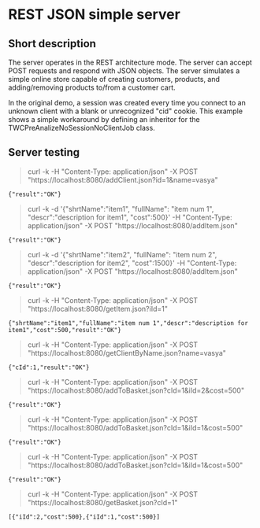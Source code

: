 # REST JSON simple server

## Short description

The server operates in the REST architecture mode. The server can accept POST requests and respond with JSON objects. The server simulates a simple online store capable of creating customers, products, and adding/removing products to/from a customer cart.

In the original demo, a session was created every time you connect to an unknown client with a blank or unrecognized "cid" cookie. This example shows a simple workaround by defining an inheritor for the TWCPreAnalizeNoSessionNoClientJob class.      

## Server testing

> curl -k -H "Content-Type: application/json" -X POST "https://localhost:8080/addClient.json?id=1&name=vasya"

```
{"result":"OK"}
```
> curl -k -d '{"shrtName":"item1", "fullName": "item num 1", "descr":"description for item1", "cost":500}' -H "Content-Type: application/json" -X POST "https://localhost:8080/addItem.json"

```
{"result":"OK"}
```
> curl -k -d '{"shrtName":"item2", "fullName": "item num 2", "descr":"description for item2", "cost":1500}' -H "Content-Type: application/json" -X POST "https://localhost:8080/addItem.json"

```
{"result":"OK"}
```
> curl -k -H "Content-Type: application/json" -X POST "https://localhost:8080/getItem.json?iId=1"

```
{"shrtName":"item1","fullName":"item num 1","descr":"description for item1","cost":500,"result":"OK"}
```
> curl -k -H "Content-Type: application/json" -X POST "https://localhost:8080/getClientByName.json?name=vasya"

```
{"cId":1,"result":"OK"}
```
> curl -k -H "Content-Type: application/json" -X POST "https://localhost:8080/addToBasket.json?cId=1&iId=2&cost=500"

```
{"result":"OK"}
```
> curl -k -H "Content-Type: application/json" -X POST "https://localhost:8080/addToBasket.json?cId=1&iId=1&cost=500"

```
{"result":"OK"}
```
> curl -k -H "Content-Type: application/json" -X POST "https://localhost:8080/addToBasket.json?cId=1&iId=1&cost=500"

```
{"result":"OK"}
```
> curl -k -H "Content-Type: application/json" -X POST "https://localhost:8080/getBasket.json?cId=1"

```
[{"iId":2,"cost":500},{"iId":1,"cost":500}]
```
